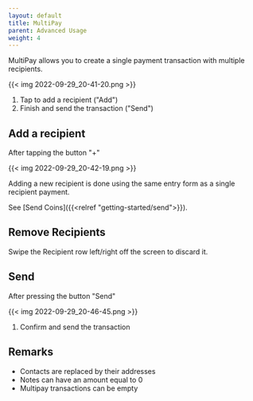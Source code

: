 ```yaml
---
layout: default
title: MultiPay
parent: Advanced Usage
weight: 4
---
```


MultiPay allows you to create a single payment transaction with
multiple recipients.

{{< img 2022-09-29_20-41-20.png >}}

1. Tap to add a recipient ("Add")
2. Finish and send the transaction ("Send")

## Add a recipient

After tapping the button "+"

{{< img 2022-09-29_20-42-19.png >}}

Adding a new recipient is done using the same entry 
form as a single recipient payment.

See [Send Coins]({{<relref "getting-started/send">}}).

## Remove Recipients

Swipe the Recipient row left/right off the screen to discard it.

## Send

After pressing the button "Send"

{{< img 2022-09-29_20-46-45.png >}}

1. Confirm and send the transaction

## Remarks

- Contacts are replaced by their addresses
- Notes can have an amount equal to 0
- Multipay transactions can be empty
